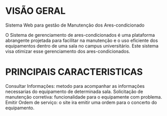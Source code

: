 # VISÃO GERAL

Sistema Web para gestão de Manutenção dos Ares-condicionado

O Sistema de gerenciamento de ares-condicionados é uma plataforma abrangente projetada para facilitar na 
manutenção e o uso eficiente dos equipamentos dentro de uma sala no campus universitário. 
Este sistema visa otimizar esse gerenciamento dos ares-condicionados.

# PRINCIPAIS CARACTERISTICAS

Consultar Informações: metodo para acompanhar as informações necessarias do equipamento de determinada sala.
Solicitação de manutenção corretiva: funcionalidade para o equipamente com problema.
Emitir Ordem de serviço: o site ira emitir uma ordem para o concerto do equipamento.
